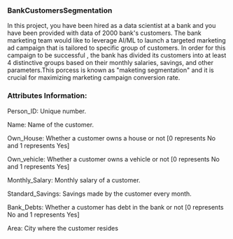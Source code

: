 ### BankCustomersSegmentation
In this project, you have been hired as a data scientist at a bank and you have been provided with data of 2000 bank's customers.
The bank marketing team would like to leverage AI/ML to launch a targeted marketing ad campaign that is tailored to specific group of customers.
In order for this campaign to be successful , the bank has divided its customers into at least 4 distinctive groups based on their monthly salaries, savings, and other parameters.This porcess is known as "maketing segmentation" and it is crucial for maximizing marketing campaign conversion rate.

### Attributes Information:
Person_ID: Unique number.

Name: Name of the customer.

Own_House: Whether a customer owns a house or not [0 represents No and 1 represents Yes]

Own_vehicle: Whether a customer owns a vehicle or not [0 represents No and 1 represents Yes]

Monthly_Salary: Monthly salary of a customer.

Standard_Savings: Savings made by the customer every month.

Bank_Debts: Whether a customer has debt in the bank or not [0 represents No and 1 represents Yes]

Area: City where the customer resides
